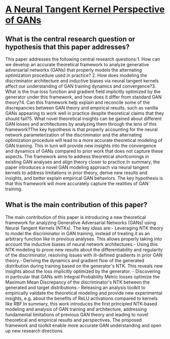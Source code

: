 # [A Neural Tangent Kernel Perspective of GANs](https://arxiv.org/abs/2106.05566v5)

## What is the central research question or hypothesis that this paper addresses?

This paper addresses the following central research questions:1. How can we develop an accurate theoretical framework to analyze generative adversarial networks (GANs) that properly models the alternating optimization procedure used in practice? 2. How does modeling the discriminator architecture and inductive biases via neural tangent kernels affect our understanding of GAN training dynamics and convergence?3. What is the true loss function and gradient field implicitly optimized by the generator under this framework, and how does it differ from standard GAN theory?4. Can this framework help explain and reconcile some of the discrepancies between GAN theory and empirical results, such as vanilla GANs appearing to work well in practice despite theoretical claims that they should fail?5. What novel theoretical insights can be gained about different GAN losses and architectures by analyzing them through the lens of this framework?The key hypothesis is that properly accounting for the neural network parameterization of the discriminator and the alternating optimization procedure will lead to a more accurate theoretical modeling of GAN training. This in turn will provide new insights into the convergence and dynamics of GANs compared to prior work that does not capture these aspects. The framework aims to address theoretical shortcomings in existing GAN analyses and align theory closer to practice.In summary, the paper introduces a novel GAN modeling approach via neural tangent kernels to address limitations in prior theory, derive new results and insights, and better explain empirical GAN behaviors. The key hypothesis is that this framework will more accurately capture the realities of GAN training.


## What is the main contribution of this paper?

The main contribution of this paper is introducing a new theoretical framework for analyzing Generative Adversarial Networks (GANs) using Neural Tangent Kernels (NTKs). The key ideas are:- Leveraging NTK theory to model the discriminator in GAN training, instead of treating it as an arbitrary function like in previous analyses. This allows properly taking into account the inductive biases of neural network architectures.- Using this NTK modeling to prove new results about the differentiability and regularity of the discriminator, resolving issues with ill-defined gradients in prior GAN theory.- Deriving the dynamics and gradient flow of the generated distribution during training based on the generator's NTK. This reveals new insights about the loss implicitly optimized by the generator. - Discovering in particular that GANs with Integral Probability Metric losses optimize the Maximum Mean Discrepancy of the discriminator's NTK between the generated and target distributions.- Releasing an analysis toolkit to empirically validate the theoretical modeling and provide new experimental insights, e.g. about the benefits of ReLU activations compared to kernels like RBF.In summary, this work introduces the first principled NTK-based modeling and analysis of GAN training and architecture, addressing fundamental limitations of previous GAN theory and leading to novel theoretical and empirical results and perspectives. The proposed framework and toolkit enable more accurate GAN understanding and open up new research directions.
